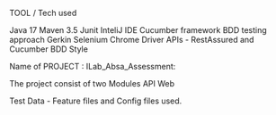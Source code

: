 TOOL / Tech used

Java 17
Maven 3.5
Junit
InteliJ IDE
Cucumber framework
BDD testing approach
Gerkin
Selenium
Chrome Driver
APIs - RestAssured and Cucumber BDD Style

Name of PROJECT : ILab_Absa_Assessment:

The project consist of two Modules
API
Web

Test Data - Feature files and Config files used.
